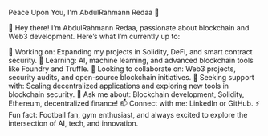 Peace Upon You, I'm AbdulRahmann Redaa 👋
<!-- **3bdoredaa2244/3bdoredaa2244** is a ✨ _special_ ✨ repository because its `README.md` (this file) appears on your GitHub profile. -->
👋 Hey there! I’m AbdulRahmann Redaa, passionate about blockchain and Web3 development.
Here’s what I’m currently up to:

🔭 Working on: Expanding my projects in Solidity, DeFi, and smart contract security.
🌱 Learning: AI, machine learning, and advanced blockchain tools like Foundry and Truffle.
👯 Looking to collaborate on: Web3 projects, security audits, and open-source blockchain initiatives.
🤔 Seeking support with: Scaling decentralized applications and exploring new tools in blockchain security.
💬 Ask me about: Blockchain development, Solidity, Ethereum, decentralized finance!
📫 Connect with me: LinkedIn or GitHub.
⚡ Fun fact: Football fan, gym enthusiast, and always excited to explore the intersection of AI, tech, and innovation.
